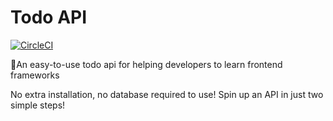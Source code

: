 # Todo API

[![CircleCI](https://circleci.com/gh/BillCao1997/todo-api/tree/master.svg?style=svg)](https://circleci.com/gh/BillCao1997/todo-api/tree/master)

📝An easy-to-use todo api for helping developers to learn frontend frameworks

No extra installation, no database required to use! Spin up an API in just two simple steps!
